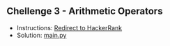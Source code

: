 ## Chellenge 3 - Arithmetic Operators

- Instructions: [Redirect to HackerRank](https://www.hackerrank.com/challenges/python-arithmetic-operators/problem?isFullScreen=true)
- Solution: [main.py](./main.py)
